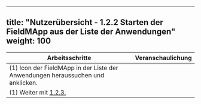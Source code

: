 
---
title: "Nutzerübersicht - 1.2.2 Starten der FieldMApp aus der Liste der Anwendungen"
weight: 100
---

| Arbeitsschritte | Veranschaulichung |
| ------ | :-----: |
| (1) Icon der FieldMApp in der Liste der Anwendungen heraussuchen und anklicken. |  |
| (1) Weiter mit [1.2.3.](1.2.3%20FieldMApp%20Zugriffe%20festlegen) |  |
